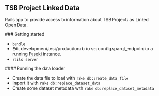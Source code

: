 ## TSB Project Linked Data

Rails app to provide access to information about TSB Projects as Linked Open Data.

### Getting started

* `bundle`
* Edit development/test/production.rb to set config.sparql_endpoint to a running [Fuseki](https://jena.apache.org/documentation/serving_data/) instance.
* `rails server`

#### Running the data loader

* Create the data file to load with `rake db:create_data_file`
* Import it with `rake db:replace_dataset_data`
* Create some dataset metadata with `rake db:replace_dataset_metadata`